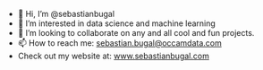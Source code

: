 - 👋 Hi, I’m @sebastianbugal
- 👀 I’m interested in data science and machine learning
- 💞️ I’m looking to collaborate on any and all cool and fun projects.
- 📫 How to reach me: sebastian.bugal@occamdata.com
- Check out my website at: www.sebastianbugal.com

<!---
sebastianbugal/sebastianbugal is a ✨ special ✨ repository because its `README.md` (this file) appears on your GitHub profile.
You can click the Preview link to take a look at your changes.
--->

